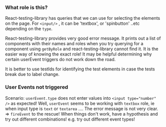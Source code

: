 ### What role is this?
React-testing-library has queries that we can use for selecting the elements on the page. For `<input/>` , it can be 'textbox', or 'spinbutton' ..etc depending on the `type`.

React-testing-library provides very good error message. It prints out a list of components with their names and roles when you try querying for a component using `getByRole` and react-testing-library cannot find it. It is the easier way of knowing the exact role! It may be helpful determining why certain userEvent triggers do not work down the road.

It is better to use testIds for identifying the test elements in case the tests break due to label change.

### User Events not triggered 
Scenario: 
`userEvent.type` does not enter values into `<input type="number" />` as expected! Well, `userEvent` seems to be working with `textbox` role, ie when input type is `text` or `textarea` .... The error message is not very clear.
=> `fireEvent` to the rescue! 
When things don't work, have a hypothesis and try out different combinations!
e.g. try out different event types!